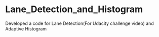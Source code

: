 # Lane_Detection_and_Histogram
Developed a code for Lane Detection(For Udacity challenge video) and Adaptive Histogram 
